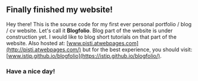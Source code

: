 ## Finally finished my website!

Hey there! This is the sourse code for my first ever personal portfolio / blog / cv website. Let's call it **Blogfolio**. Blog part of the website is under construction yet. I would like to blog short tutorials on that part of the website.
Also hosted at: [www.pisti.atwebpages.com](http://pisti.atwebpages.com/) but for the best experience, you should visit: [www.istip.github.io/blogfolio](https://istip.github.io/blogfolio/).

### Have a nice day!
